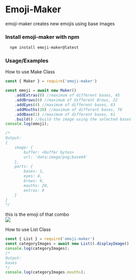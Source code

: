 # Emoji-Maker

emoji-maker creates new emojis using base images

### Install emoji-maker with npm
```bash
  npm install emoji-maker@latest
```

### Usage/Examples
How to use Make Class
```javascript
const { Maker } = require('emoji-maker')

const emoji = await new Maker()
    .addExtras(8) //maximum of different bases, 45
    .addBrows(6) //maximum of different Brows, 22
    .addEyes(4) //maximum of different bases, 63
    .addMouths(20) //maximum of different bases, 70
    .addBase(1) //maximum of different bases, 61
    .build() //build the image using the selected bases
console.log(emoji);

/*
Output:
{
    image: {
        buffer: <buffer bytes>
        url: 'data:image/png;base64'
    },
    parts: { 
        bases: 1, 
        eyes: 4, 
        brows: 6, 
        mouths: 20, 
        extras: 8 
    }
}
*/
```
this is the emoji of that combo
<br>
<img src="https://imgur.com/5cxaco1.png">

How to use List Class
```js
const { List } = require('emoji-maker')
const categoryImages = await new List().displayImage()
console.log(categoryImages); 
/*
Output:
bases
*/ 
console.log(categoryImages.mouths);
```